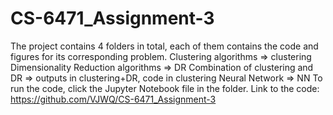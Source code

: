 # CS-6471_Assignment-3

The project contains 4 folders in total, each of them contains the code and figures for its corresponding problem.
Clustering algorithms => clustering
Dimensionality Reduction algorithms => DR
Combination of clustering and DR => outputs in clustering+DR, code in clustering
Neural Network => NN
To run the code, click the Jupyter Notebook file in the folder.
Link to the code: https://github.com/VJWQ/CS-6471_Assignment-3

